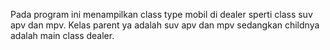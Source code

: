 Pada program ini menampilkan class type mobil di dealer sperti class suv apv dan mpv. 
Kelas parent ya adalah suv apv dan mpv sedangkan childnya adalah main class dealer.
